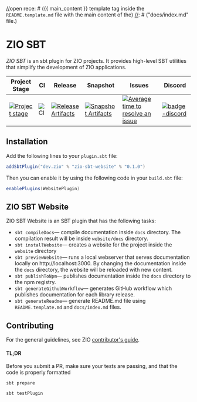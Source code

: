 [//]: # (This file was autogenerated using `zio-sbt-website` plugin via `sbt generateReadme` command.)
[//]: # (So please do not edit it manually. Instead, edit `README.template.md` file. This command will replace any)
[//]open rece: # ({{ main_content }} template tag inside the `README.template.md` file with the main content of the)
[//]: # ("docs/index.md" file.)

# ZIO SBT

_ZIO SBT_ is an sbt plugin for ZIO projects. It provides high-level SBT utilities that simplify the development of ZIO applications.

| Project Stage                         | CI              | Release                                                               | Snapshot                                                                 | Issues                                                     | Discord                          |
|---------------------------------------|-----------------|-----------------------------------------------------------------------|--------------------------------------------------------------------------|------------------------------------------------------------|----------------------------------|
| [![Project stage][Stage]][Stage-Page] | ![CI][Badge-CI] | [![Release Artifacts][Badge-SonatypeReleases]][Link-SonatypeReleases] | [![Snapshot Artifacts][Badge-SonatypeSnapshots]][Link-SonatypeSnapshots] | [![Average time to resolve an issue][badge-iim]][link-iim] | [![badge-discord]][link-discord] |


## Installation

Add the following lines to your `plugin.sbt` file:

```scala
addSbtPlugin("dev.zio" % "zio-sbt-website" % "0.1.0")
```

Then you can enable it by using the following code in your `build.sbt` file:

```scala
enablePlugins(WebsitePlugin)
```

## ZIO SBT Website

ZIO SBT Website is an SBT plugin that has the following tasks:

- `sbt compileDocs`— compile documentation inside `docs` directory. The compilation result will be inside `website/docs` directory.
- `sbt installWebsite`— creates a website for the project inside the `website` directory
- `sbt previewWebsite`— runs a local webserver that serves documentation locally on http://localhost:3000. By changing the documentation inside the `docs` directory, the website will be reloaded with new content.
- `sbt publishToNpm`— publishes documentation inside the `docs` directory to the npm registry.
- `sbt generateGithubWorkflow`— generates GitHub workflow which publishes documentation for each library release.
- `sbt generateReadme`— generate README.md file using `README.template.md` and `docs/index.md` files.

[Badge-CI]: https://github.com/zio/zio-sbt/workflows/CI/badge.svg
[Badge-SonatypeReleases]: https://img.shields.io/nexus/r/https/oss.sonatype.org/dev.zio/zio-sbt-website_2.12.svg "Sonatype Releases"
[Badge-SonatypeSnapshots]: https://img.shields.io/nexus/s/https/oss.sonatype.org/dev.zio/zio-sbt-website_2.12.svg "Sonatype Snapshots"
[Badge-Discord]: https://img.shields.io/discord/629491597070827530?logo=discord "chat on discord"
[Link-SonatypeReleases]: https://oss.sonatype.org/content/repositories/releases/dev/zio/zio-sbt_2.12_1.0/ "Sonatype Releases"
[Link-SonatypeSnapshots]: https://oss.sonatype.org/content/repositories/snapshots/dev/zio/zio-sbt-website_2.12_1.0/ "Sonatype Snapshots"
[badge-iim]: https://isitmaintained.com/badge/resolution/zio/zio-sbt.svg
[link-iim]: https://isitmaintained.com/project/zio/zio-sbt
[badge-discord]: https://img.shields.io/discord/630498701860929559?logo=discord "chat ondiscord"
[link-discord]: https://discord.gg/2ccFBr4 "Discord"
[Stage]: https://img.shields.io/badge/Project%20Stage-Development-yellowgreen.svg
[Stage-Page]: https://github.com/zio/zio/wiki/Project-Stages

## Contributing

For the general guidelines, see ZIO [contributor's guide](https://github.com/zio/zio/blob/master/docs/about/contributing.md).

#### TL;DR

Before you submit a PR, make sure your tests are passing, and that the code is properly formatted

```
sbt prepare

sbt testPlugin
```

